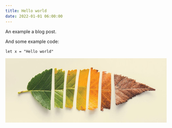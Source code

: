```yaml
---
title: Hello world
date: 2022-01-01 06:00:00
---
```


An example a blog post.

And some example code:

```res
let x = "Hello world"
```
![Impermanence](static/images/impermanence.jpg)
